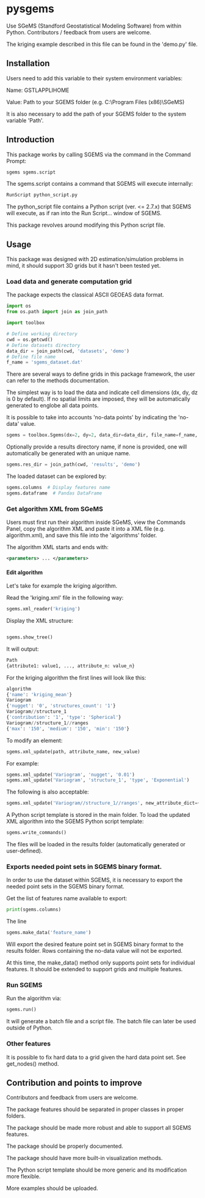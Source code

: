 # pysgems 
Use SGeMS (Standford Geostatistical Modeling Software) from within Python.
Contributors / feedback from users are welcome.

The kriging example described in this file can be found in the 'demo.py' file.

## Installation

Users need to add this variable to their system environment variables:

Name: GSTLAPPLIHOME

Value: Path to your SGEMS folder (e.g. C:\Program Files (x86)\SGeMS)

It is also necessary to add the path of your SGEMS folder to the system variable 'Path'.

## Introduction

This package works by calling SGEMS via the command in the Command Prompt:
```bash
sgems sgems.script
```

The sgems.script contains a command that SGEMS will execute internally:

```bash
RunScript python_script.py
```

The python_script file contains a Python script (ver. <= 2.7.x) that SGEMS will execute, as if ran into the Run Script... window of SGEMS.

This package revolves around modifying this Python script file.

## Usage

This package was designed with 2D estimation/simulation problems in mind, it should support 3D grids but it hasn't been tested yet.

### Load data and generate computation grid

The package expects the classical ASCII GEOEAS data format.

```python
import os
from os.path import join as join_path

import toolbox

# Define working directory
cwd = os.getcwd()
# Define datasets directory
data_dir = join_path(cwd, 'datasets', 'demo')
# Define file name
f_name = 'sgems_dataset.dat'
```

There are several ways to define grids in this package framework, the user can refer to the methods documentation.

The simplest way is to load the data and indicate cell dimensions (dx, dy, dz is 0 by default). If no spatial limits are imposed, they will be automatically generated to englobe all data points.

It is possible to take into accounts 'no-data points' by indicating the 'no-data' value.

```python
sgems = toolbox.Sgems(dx=2, dy=2, data_dir=data_dir, file_name=f_name, nodata=-999)
```

Optionally provide a results directory name, if none is provided, one will automatically be generated with an unique name.

```python
sgems.res_dir = join_path(cwd, 'results', 'demo')
```

The loaded dataset can be explored by:

```python
sgems.columns  # Display features name
sgems.dataframe  # Pandas DataFrame
```

### Get algorithm XML from SGeMS
Users must first run their algorithm inside SGeMS, view the Commands Panel, copy the algorithm XML and paste it into a XML file (e.g. algorithm.xml), and save this file into the 'algorithms' folder.

The algorithm XML starts and ends with:
```xml
<parameters> ... </parameters>
```

#### Edit algorithm

Let's take for example the kriging algorithm.

Read the 'kriging.xml' file in the following way:

```python
sgems.xml_reader('kriging')

```

Display the XML structure:

```python

sgems.show_tree()

```

It will output:

```python
Path
{attribute1: value1, ..., attribute_n: value_n}
```

For the kriging algorithm the first lines will look like this:

```python
algorithm
{'name': 'kriging_mean'}
Variogram
{'nugget': '0', 'structures_count': '1'}
Variogram//structure_1
{'contribution': '1', 'type': 'Spherical'}
Variogram//structure_1//ranges
{'max': '150', 'medium': '150', 'min': '150'}
```

To modify an element:

```python
sgems.xml_update(path, attribute_name, new_value)
```

For example:

```python
sgems.xml_update('Variogram', 'nugget', '0.01')
sgems.xml_update('Variogram', 'structure_1', 'type', 'Exponential')
```

The following is also acceptable:

```python
sgems.xml_update('Variogram//structure_1//ranges', new_attribute_dict={'max': '150', 'medium': '150', 'min': '150'})
```

A Python script template is stored in the main folder. To load the updated XML algorithm into the SGEMS Python script template:

```python
sgems.write_commands()
```

The files will be loaded in the results folder (automatically generated or user-defined).


### Exports needed point sets in SGEMS binary format.

In order to use the dataset within SGEMS, it is necessary to export the needed point sets in the SGEMS binary format.

Get the list of features name available to export:

```python
print(sgems.columns)
```

The line

```python
sgems.make_data('feature_name')
```

Will export the desired feature point set in SGEMS binary format to the results folder. Rows containing the no-data value will not be exported.

At this time, the make_data() method only supports point sets for individual features. It should be extended to support grids and multiple features.

### Run SGEMS

Run the algorithm via:

```python
sgems.run()
```

It will generate a batch file and a script file. The batch file can later be used outside of Python.

### Other features

It is possible to fix hard data to a grid given the hard data point set. See get_nodes() method.

## Contribution and points to improve

Contributors and feedback from users are welcome. 

The package features should be separated in proper classes in proper folders.

The package should be made more robust and able to support all SGEMS features.

The package should be properly documented.

The package should have more built-in visualization methods.

The Python script template should be more generic and its modification more flexible.

More examples should be uploaded.
